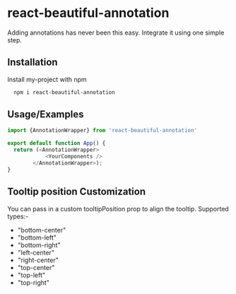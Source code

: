 
# react-beautiful-annotation

Adding annotations has never been this easy. Integrate it using one simple step.



## Installation

Install my-project with npm

```bash
  npm i react-beautiful-annotation
```
    
## Usage/Examples

```javascript
import {AnnotationWrapper} from 'react-beautiful-annotation'

export default function App() {
  return (<AnnotationWrapper>
            <YourComponents />
        </AnnotationWrapper>);
}
```

## Tooltip position Customization

You can pass in a custom tooltipPosition prop to align the tooltip.
Supported types:-

- "bottom-center" 
- "bottom-left" 
- "bottom-right" 
- "left-center" 
- "right-center" 
- "top-center" 
- "top-left"
- "top-right" 